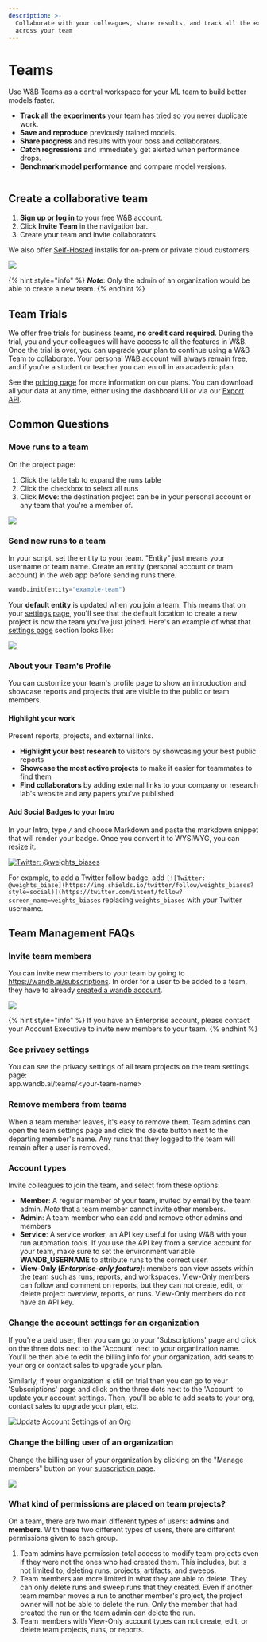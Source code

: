 ```yaml
---
description: >-
  Collaborate with your colleagues, share results, and track all the experiments
  across your team
---
```


# Teams

Use W\&B Teams as a central workspace for your ML team to build better models faster.

* **Track all the experiments** your team has tried so you never duplicate work.
* **Save and reproduce** previously trained models.
* **Share progress** and results with your boss and collaborators.
* **Catch regressions** and immediately get alerted when performance drops.
* **Benchmark model performance** and compare model versions.

<figure><img src="../../../.gitbook/assets/Screenshot 2022-12-07 at 12.33.29 (1) (2).png" alt=""><figcaption></figcaption></figure>

## Create a collaborative team

1. [**Sign up or log in**](https://app.wandb.ai/login?signup=true) to your free W\&B account.
2. Click **Invite Team** in the navigation bar.
3. Create your team and invite collaborators.

We also offer [Self-Hosted](../../../guides/self-hosted/) installs for on-prem or private cloud customers.

![](<../../../.gitbook/assets/wandb demo - create a team.gif>)

{% hint style="info" %}
_**Note**_: Only the admin of an organization would be able to create a new team.
{% endhint %}

## Team Trials

We offer free trials for business teams, **no credit card required**. During the trial, you and your colleagues will have access to all the features in W\&B. Once the trial is over, you can upgrade your plan to continue using a W\&B Team to collaborate. Your personal W\&B account will always remain free, and if you're a student or teacher you can enroll in an academic plan.

See the [pricing page](https://wandb.ai/site/pricing) for more information on our plans. You can download all your data at any time, either using the dashboard UI or via our [Export API](../../python/public-api/).

## Common Questions

### Move runs to a team

On the project page:

1. Click the table tab to expand the runs table
2. Click the checkbox to select all runs
3. Click **Move**: the destination project can be in your personal account or any team that you're a member of.

![](<../../../.gitbook/assets/demo - move runs.gif>)

### Send new runs to a team

In your script, set the entity to your team. "Entity" just means your username or team name. Create an entity (personal account or team account) in the web app before sending runs there.

```python
wandb.init(entity="example-team")
```

Your **default entity** is updated when you join a team. This means that on your [settings page](https://app.wandb.ai/settings), you'll see that the default location to create a new project is now the team you've just joined. Here's an example of what that [settings page](https://app.wandb.ai/settings) section looks like:

![](<../../../.gitbook/assets/Screen Shot 2020-08-17 at 12.48.57 AM.png>)

### About your Team's Profile

You can customize your team's profile page to show an introduction and showcase reports and projects that are visible to the public or team members.&#x20;

#### Highlight your work

Present reports, projects, and external links.

* **Highlight your best research** to visitors by showcasing your best public reports
* **Showcase the most active projects** to make it easier for teammates to find them
* **Find collaborators** by adding external links to your company or research lab's website and any papers you've published

#### Add Social Badges to your Intro

In your Intro, type `/` and choose Markdown and paste the markdown snippet that will render your badge. Once you convert it to WYSIWYG, you can resize it.

&#x20; [![Twitter: @weights\_biases](https://img.shields.io/twitter/follow/weights\_biases?style=social)](https://twitter.com/intent/follow?screen\_name=weights\_biases)&#x20;

For example, to add a Twitter follow badge, add `[![Twitter: @weights_biase](https://img.shields.io/twitter/follow/weights_biases?style=social)](https://twitter.com/intent/follow?screen_name=weights_biases` replacing `weights_biases` with your Twitter username.

## Team Management FAQs

### Invite team members

You can invite new members to your team by going to https://wandb.ai/subscriptions. In order for a user to be added to a team, they have to already [created a wandb account](https://app.wandb.ai/login?signup=true).

![](../../../.gitbook/assets/ezgif-3-b665ff2fa9.gif)

{% hint style="info" %}
If you have an Enterprise account, please contact your Account Executive to invite new members to your team.
{% endhint %}

### See privacy settings

You can see the privacy settings of all team projects on the team settings page:\
app.wandb.ai/teams/\<your-team-name>

### Remove members from teams

When a team member leaves, it's easy to remove them. Team admins can open the team settings page and click the delete button next to the departing member's name. Any runs that they logged to the team will remain after a user is removed.

### Account types

Invite colleagues to join the team, and select from these options:

* **Member**: A regular member of your team, invited by email by the team admin. _Note_ that a team member cannot invite other members.
* **Admin**: A team member who can add and remove other admins and members
* **Service**: A service worker, an API key useful for using W\&B with your run automation tools. If you use the API key from a service account for your team, make sure to set the environment variable **WANDB\_USERNAME** to attribute runs to the correct user.
* **View-Only (**_**Enterprise-only feature)**_: members can view assets within the team such as runs, reports, and workspaces. View-Only members can follow and comment on reports, but they can not create, edit, or delete project overview, reports, or runs. View-Only members do not have an API key.

### Change the account settings for an organization

If you're a paid user, then you can go to your 'Subscriptions' page and click on the three dots next to the 'Account' next to your organization name. You'll be then able to edit the billing info for your organization, add seats to your org or contact sales to upgrade your plan.

Similarly, if your organization is still on trial then you can go to your 'Subscriptions' page and click on the three dots next to the 'Account' to update your account settings. Then, you'll be able to add seats to your org, contact sales to upgrade your plan, etc.

![Update Account Settings of an Org](../../../.gitbook/assets/edit\_account.gif)

### **Change the billing user of an organization**

Change the billing user of your organization by clicking on the "Manage members" button on your [subscription page](https://wandb.ai/subscriptions).

![](<../../../.gitbook/assets/Change billing user.gif>)

### What kind of permissions are placed on team projects?

On a team, there are two main different types of users: **admins** and **members**. With these two different types of users, there are different permissions given to each group.

1. Team admins have permission total access to modify team projects even if they were not the ones who had created them. This includes, but is not limited to, deleting runs, projects, artifacts, and sweeps.
2. Team members are more limited in what they are able to delete. They can only delete runs and sweep runs that they created. Even if another team member moves a run to another member's project, the project owner will not be able to delete the run. Only the member that had created the run or the team admin can delete the run.
3. Team members with View-Only account types can not create, edit, or delete team projects, runs, or reports.
